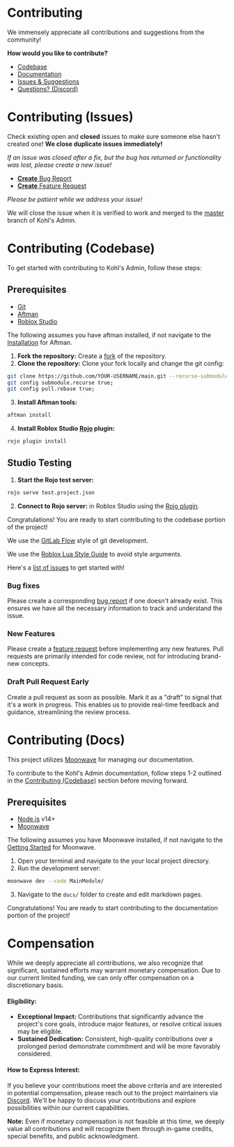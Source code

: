 # Contributing

We immensely appreciate all contributions and suggestions from the community!

**How would you like to contribute?**

- [Codebase](#contributing-codebase)
- [Documentation](#contributing-docs)
- [Issues & Suggestions](#contributing-issues)
- [Questions? (Discord)](https://discord.gg/kohl)

# Contributing (Issues)

Check existing open and **closed** issues to make sure someone else hasn't created one! **We close duplicate issues immediately!**

_If an issue was closed after a fix, but the bug has returned or functionality was lost, please create a new issue!_

- [**Create** Bug Report](https://github.com/kohls-admin/kohls-admin/issues/new?assignees=&labels=bug&projects=&template=bug.yml)
- [**Create** Feature Request](https://github.com/kohls-admin/kohls-admin/issues/new?assignees=&labels=enhancement&projects=&template=feature.yml)

_Please be patient while we address your issue!_

We will close the issue when it is verified to work and merged to the [master](https://github.com/kohls-admin/kohls-admin/tree/master) branch of Kohl's Admin.

# Contributing (Codebase)

To get started with contributing to Kohl's Admin, follow these steps:

## Prerequisites

- [Git](https://git-scm.com/)
- [Aftman](https://github.com/LPGhatguy/aftman)
- [Roblox Studio](https://create.roblox.com/docs/studio/setting-up-roblox-studio)

The following assumes you have aftman installed, if not navigate to the [Installation](https://github.com/LPGhatguy/aftman#installation) for Aftman.

1. **Fork the repository:** Create a [fork](https://github.com/kohls-admin/kohls-admin/fork) of the repository.
2. **Clone the repository:** Clone your fork locally and change the git config:

```bash
git clone https://github.com/YOUR-USERNAME/main.git --recurse-submodules;
git config submodule.recurse true;
git config pull.rebase true;
```

3. **Install Aftman tools:**

```bash
aftman install
```

4. **Install Roblox Studio [Rojo](https://rojo.space/) plugin:**

```bash
rojo plugin install
```

## Studio Testing

1. **Start the Rojo test server:**

```bash
rojo serve test.project.json
```

2. **Connect to Rojo server:** in Roblox Studio using the [Rojo plugin](https://rojo.space/docs/v7/getting-started/installation/#installing-the-plugin).

Congratulations! You are ready to start contributing to the codebase portion of the project!

We use the [GitLab Flow](https://about.gitlab.com/topics/version-control/what-is-gitlab-flow/) style of git development.

We use the [Roblox Lua Style Guide](https://roblox.github.io/lua-style-guide/) to avoid style arguments.

Here's a [list of issues](https://github.com/kohls-admin/kohls-admin/issues?q=is%3Aopen+is%3Aissue+no%3Aassignee+label%3A%22good+first+issue%22) to get started with!

### Bug fixes

Please create a corresponding [bug report](https://github.com/kohls-admin/kohls-admin/issues/new?assignees=&labels=bug&projects=&template=bug.yml) if one doesn't already exist. This ensures we have all the necessary information to track and understand the issue.

### New Features

Please create a [feature request](https://github.com/kohls-admin/kohls-admin/issues/new?assignees=&labels=enhancement&projects=&template=feature.yml) before implementing any new features. Pull requests are primarily intended for code review, not for introducing brand-new concepts.

### Draft Pull Request Early

Create a pull request as soon as possible. Mark it as a "draft" to signal that it's a work in progress. This enables us to provide real-time feedback and guidance, streamlining the review process.

# Contributing (Docs)

This project utilizes [Moonwave](https://eryn.io/moonwave/) for managing our documentation.

To contribute to the Kohl's Admin documentation, follow steps 1-2 outlined in the [Contributing (Codebase)](#contributing-codebase) section before moving forward.

## Prerequisites

- [Node.js](https://nodejs.org/en/) v14+
- [Moonwave](https://eryn.io/moonwave/)

The following assumes you have Moonwave installed, if not navigate to the [Getting Started](https://eryn.io/moonwave/docs/intro) for Moonwave.

1. Open your terminal and navigate to the your local project directory.
2. Run the development server:

```bash
moonwave dev --code MainModule/
```

3. Navigate to the `docs/` folder to create and edit markdown pages.

Congratulations! You are ready to start contributing to the documentation portion of the project!

# Compensation

While we deeply appreciate all contributions, we also recognize that significant, sustained efforts may warrant monetary compensation. Due to our current limited funding, we can only offer compensation on a discretionary basis.

#### Eligibility:

- **Exceptional Impact:** Contributions that significantly advance the project's core goals, introduce major features, or resolve critical issues may be eligible.
- **Sustained Dedication:** Consistent, high-quality contributions over a prolonged period demonstrate commitment and will be more favorably considered.

#### How to Express Interest:

If you believe your contributions meet the above criteria and are interested in potential compensation, please reach out to the project maintainers via [Discord](https://discord.gg/kohl). We'll be happy to discuss your contributions and explore possibilities within our current capabilities.

**Note:** Even if monetary compensation is not feasible at this time, we deeply value all contributions and will recognize them through in-game credits, special benefits, and public acknowledgment.
